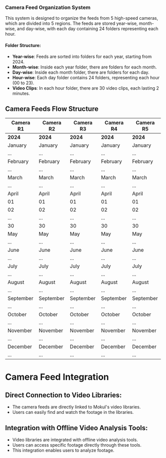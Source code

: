 ### Camera Feed Organization System

This system is designed to organize the feeds from 5 high-speed cameras, which are divided into 5 regions. The feeds are stored year-wise, month-wise, and day-wise, with each day containing 24 folders representing each hour.

#### Folder Structure:

- **Year-wise**: Feeds are sorted into folders for each year, starting from 2024.
- **Month-wise**: Inside each year folder, there are folders for each month.
- **Day-wise**: Inside each month folder, there are folders for each day.
- **Hour-wise**: Each day folder contains 24 folders, representing each hour (00 to 23).
- **Video Clips**: In each hour folder, there are 30 video clips, each lasting 2 minutes.


## Camera Feeds Flow Structure

| Camera R1       | Camera R2       | Camera R3       | Camera R4       | Camera R5       |
|----------------|----------------|----------------|----------------|----------------|
| **2024**       | **2024**       | **2024**       | **2024**       | **2024**       |
| January        | January        | January        | January        | January        |
| ...            | ...            | ...            | ...            | ...            |
| February       | February       | February       | February       | February       |
| ...            | ...            | ...            | ...            | ...            |
| March          | March          | March          | March          | March          |
| ...            | ...            | ...            | ...            | ...            |
| April          | April          | April          | April          | April          |
| 01             | 01             | 01             | 01             | 01             |
| 02             | 02             | 02             | 02             | 02             |
| ...            | ...            | ...            | ...            | ...            |
| 30             | 30             | 30             | 30             | 30             |
| May            | May            | May            | May            | May            |
| ...            | ...            | ...            | ...            | ...            |
| June           | June           | June           | June           | June           |
| ...            | ...            | ...            | ...            | ...            |
| July           | July           | July           | July           | July           |
| ...            | ...            | ...            | ...            | ...            |
| August         | August         | August         | August         | August         |
| ...            | ...            | ...            | ...            | ...            |
| September      | September      | September      | September      | September      |
| ...            | ...            | ...            | ...            | ...            |
| October        | October        | October        | October        | October        |
| ...            | ...            | ...            | ...            | ...            |
| November       | November       | November       | November       | November       |
| ...            | ...            | ...            | ...            | ...            |
| December       | December       | December       | December       | December       |
| ...            | ...            | ...            | ...            | ...            |

# Camera Feed Integration

## Direct Connection to Video Libraries:

- The camera feeds are directly linked to Mokul's video libraries.
- Users can easily find and watch the footage in the libraries.

## Integration with Offline Video Analysis Tools:

- Video libraries are integrated with offline video analysis tools.
- Users can access specific footage directly through these tools.
- This integration enables users to analyze footage.

